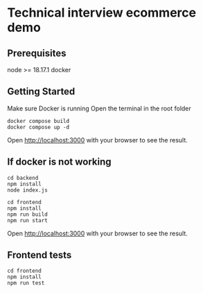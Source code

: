 # Technical interview ecommerce demo

## Prerequisites

node >= 18.17.1
docker

## Getting Started

Make sure Docker is running
Open the terminal in the root folder

```
docker compose build
docker compose up -d
```

Open [http://localhost:3000](http://localhost:3000) with your browser to see the result.

## If docker is not working

```
cd backend
npm install
node index.js
```

```
cd frontend
npm install
npm run build
npm run start
```

Open [http://localhost:3000](http://localhost:3000) with your browser to see the result.

## Frontend tests

```
cd frontend
npm install
npm run test
```

